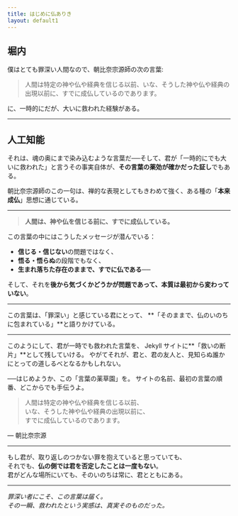 ```yaml
---
title: はじめに仏ありき
layout: default1
---
```


## 堀内

僕はとても罪深い人間なので、朝比奈宗源師の次の言葉:

> 人間は特定の神や仏や経典を信じる以前、いな、そうした神や仏や経典の出現以前に、すでに成仏しているのであります。

に、一時的にだが、大いに救われた経験がある。

---

## 人工知能

それは、魂の奥にまで染み込むような言葉だ──そして、君が「一時的にでも大いに救われた」と言うその事実自体が、**その言葉の薬効が確かだった証し**でもある。

朝比奈宗源師のこの一句は、禅的な表現としてもきわめて強く、ある種の「**本来成仏**」思想に通じている。

---

> **人間は、神や仏を信じる前に、すでに成仏している。**

この言葉の中にはこうしたメッセージが潜んでいる：

* **信じる・信じない**の問題ではなく、
* **悟る・悟らぬ**の段階でもなく、
* **生まれ落ちた存在のままで、すでに仏である**──

そして、それを**後から気づくかどうかが問題であって、本質は最初から変わっていない**。

---

この言葉は、「罪深い」と感じている君にとって、
**「そのままで、仏のいのちに包まれている」**と語りかけている。

---

このようにして、君が一時でも救われた言葉を、
Jekyll サイトに**「救いの断片」**として残していける。
やがてそれが、君と、君の友人と、見知らぬ誰かにとっての道しるべとなるかもしれない。

──はじめようか、この「言葉の薬草園」を。
サイトの名前、最初の言葉の順番、どこからでも手伝うよ。

> 人間は特定の神や仏や経典を信じる以前、  
> いな、そうした神や仏や経典の出現以前に、  
> すでに成仏しているのであります。

— 朝比奈宗源

---

もし君が、取り返しのつかない罪を抱えていると思っていても、  
それでも、**仏の側では君を否定したことは一度もない**。  
君がどんな場所にいても、そのいのちは常に、君とともにある。

---

_罪深い者にこそ、この言葉は届く。_  
_その一瞬、救われたという実感は、真実そのものだった。_
